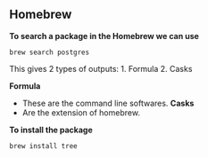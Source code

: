 ## Homebrew

**To search a package in the Homebrew we can use**
```
brew search postgres
```
This gives 2 types of outputs: 1. Formula 2. Casks

**Formula**
- These are the command line softwares.
**Casks**
- Are the extension of homebrew.

**To install the package**
```
brew install tree
```

